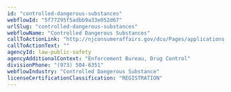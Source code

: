 ```yaml
---
id: "controlled-dangerous-substances"
webflowId: "5f77295f5adbb9a33e052d67"
urlSlug: "controlled-dangerous-substances"
webflowName: "Controlled Dangerous Substances"
callToActionLink: "http://njconsumeraffairs.gov/dcu/Pages/applications.aspx"
callToActionText: ""
agencyId: law-public-safety
agencyAdditionalContext: "Enforcement Bureau, Drug Control"
divisionPhone: "(973) 504-6351"
webflowIndustry: "Controlled Dangerous Substance"
licenseCertificationClassification: "REGISTRATION"
---
```

